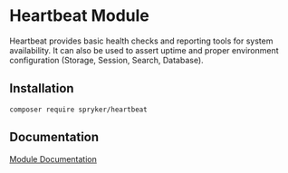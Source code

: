 # Heartbeat Module

Heartbeat provides basic health checks and reporting tools for system availability. It can also be used to assert uptime and proper environment configuration (Storage, Session, Search, Database).

## Installation

```
composer require spryker/heartbeat
```

## Documentation

[Module Documentation](https://academy.spryker.com/developing_with_spryker/module_guide/modules.html)
